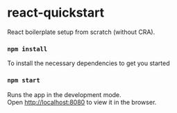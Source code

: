 # react-quickstart
React boilerplate setup from scratch (without CRA).

### `npm install`
To install the necessary dependencies to get you started

### `npm start`

Runs the app in the development mode.<br>
Open [http://localhost:8080](http://localhost:8080) to view it in the browser.

